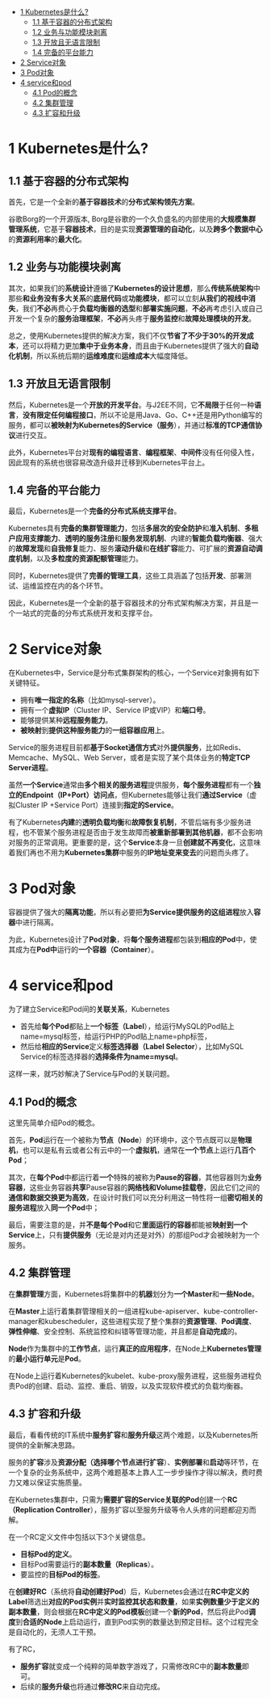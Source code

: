 
<!-- @import "[TOC]" {cmd="toc" depthFrom=1 depthTo=6 orderedList=false} -->

<!-- code_chunk_output -->

- [1 Kubernetes是什么?](#1-kubernetes是什么)
  - [1.1 基于容器的分布式架构](#11-基于容器的分布式架构)
  - [1.2 业务与功能模块剥离](#12-业务与功能模块剥离)
  - [1.3 开放且无语言限制](#13-开放且无语言限制)
  - [1.4 完备的平台能力](#14-完备的平台能力)
- [2 Service对象](#2-service对象)
- [3 Pod对象](#3-pod对象)
- [4 service和pod](#4-service和pod)
  - [4.1 Pod的概念](#41-pod的概念)
  - [4.2 集群管理](#42-集群管理)
  - [4.3 扩容和升级](#43-扩容和升级)

<!-- /code_chunk_output -->

# 1 Kubernetes是什么?

## 1.1 基于容器的分布式架构

首先，它是一个全新的**基于容器技术**的**分布式架构领先方案**。

谷歌Borg的一个开源版本, Borg是谷歌的一个久负盛名的内部使用的**大规模集群管理系统**，它基于**容器技术**，目的是实现**资源管理的自动化**，以及**跨多个数据中心**的**资源利用率**的**最大化**。

## 1.2 业务与功能模块剥离

其次，如果我们的**系统设计**遵循了**Kubernetes的设计思想**，那么**传统系统架构**中那些**和业务没有多大关系**的**底层代码**或**功能模块**，都可以立刻**从我们的视线中消失**，我们**不必**再费心于**负载均衡器的选型**和**部署实施问题**，**不必**再考虑引入或自己开发一个复杂的**服务治理框架**，**不必**再头疼于**服务监控**和**故障处理模块的开发**。

总之，使用Kubernetes提供的解决方案，我们不仅**节省了不少于30%的开发成本**，还可以将精力更加**集中于业务本身**，而且由于Kubernetes提供了强大的**自动化机制**，所以系统后期的**运维难度**和**运维成本**大幅度降低。

## 1.3 开放且无语言限制

然后，Kubernetes是一个**开放的开发平台**。与J2EE不同，它**不局限**于任何一种**语言**，**没有限定任何编程接口**，所以不论是用Java、Go、C++还是用Python编写的服务，都可以**被映射为Kubernetes的Service（服务**），并通过**标准的TCP通信协议**进行交互。

此外，Kubernetes平台对**现有的编程语言**、**编程框架**、**中间件**没有任何侵入性，因此现有的系统也很容易改造升级并迁移到Kubernetes平台上。

## 1.4 完备的平台能力

最后，Kubernetes是一个**完备的分布式系统支撑平台**。

Kubernetes具有**完备的集群管理能力**，包括**多层次的安全防护**和**准入机制**、**多租户应用支撑能力**、**透明的服务注册**和**服务发现机制**、内建的**智能负载均衡器**、强大的**故障发现**和**自我修复**能力、服务**滚动升级**和**在线扩容**能力、可扩展的**资源自动调度机制**，以及**多粒度的资源配额管理**能力。

同时，Kubernetes提供了**完善的管理工具**，这些工具涵盖了包括**开发**、部署测试、运维监控在内的各个环节。

因此，Kubernetes是一个全新的基于容器技术的分布式架构解决方案，并且是一个一站式的完备的分布式系统开发和支撑平台。

# 2 Service对象

在Kubernetes中，Service是分布式集群架构的核心，一个Service对象拥有如下关键特征。

- 拥有**唯一指定的名称**（比如mysql\-server）。
- 拥有一个**虚拟IP**（Cluster IP、Service IP或VIP）和**端口号**。
- 能够提供某种**远程服务能力**。
- **被映射**到**提供这种服务能力**的**一组容器应用**上。

Service的服务进程目前都**基于Socket通信方式**对外**提供服务**，比如Redis、Memcache、MySQL、Web Server，或者是实现了某个具体业务的**特定TCP Server进程**。

虽然**一个Service**通常由**多个相关的服务进程**提供服务，**每个服务进程**都有一个**独立的Endpoint（IP\+Port）访问点**，但Kubernetes能够让我们**通过Service**（虚拟Cluster IP \+Service Port）连接到**指定的Service**。

有了Kubernetes**内建**的**透明负载均衡**和**故障恢复机制**，不管后端有多少服务进程，也不管某个服务进程是否由于发生故障而**被重新部署到其他机器**，都不会影响对服务的正常调用。更重要的是，这个**Service**本身一旦**创建就不再变化**，这意味着我们再也不用为**Kubernetes集群**中服务的**IP地址变来变去**的问题而头疼了。

# 3 Pod对象

容器提供了强大的**隔离功能**，所以有必要把**为Service提供服务的这组进程**放入**容器**中进行隔离。

为此，Kubernetes设计了**Pod对象**，将**每个服务进程**都包装到**相应的Pod**中，使其成为在**Pod中**运行的**一个容器（Container**）。

# 4 service和pod

为了建立Service和Pod间的**关联关系**，Kubernetes

- 首先给**每个Pod**都贴上**一个标签（Label**），给运行MySQL的Pod贴上name=mysql标签，给运行PHP的Pod贴上name=php标签，
- 然后给**相应的Service**定义**标签选择器（Label Selector**），比如MySQL Service的标签选择器的**选择条件为name=mysql**。

这样一来，就巧妙解决了Service与Pod的关联问题。

## 4.1 Pod的概念

这里先简单介绍Pod的概念。

首先，**Pod**运行在一个被称为**节点（Node**）的环境中，这个节点既可以是**物理机**，也可以是私有云或者公有云中的一个**虚拟机**，通常在**一个节点**上运行**几百个Pod**；

其次，在**每个Pod**中都运行着**一个**特殊的被称为**Pause的容器**，其他容器则为**业务容器**，这些业务容器**共享**Pause容器的**网络栈和Volume挂载卷**，因此它们之间的**通信和数据交换更为高效**，在设计时我们可以充分利用这一特性将一组**密切相关的服务进程**放入**同一个Pod**中；

最后，需要注意的是，并**不是每个Pod**和它**里面运行的容器**都能被**映射到一个Service**上，只有**提供服务**（无论是对内还是对外）的那组Pod才会被映射为一个服务。

## 4.2 集群管理

在**集群管理**方面，Kubernetes将集群中的**机器**划分为**一个Master**和**一些Node**。

在**Master**上运行着集群管理相关的一组进程kube\-apiserver、kube\-controller\-manager和kubescheduler，这些进程实现了整个集群的**资源管理**、**Pod调度**、**弹性伸缩**、安全控制、系统监控和纠错等管理功能，并且都是**自动完成**的。

**Node**作为集群中的**工作节点**，运行**真正的应用程序**，在Node上**Kubernetes管理**的**最小运行单元**是**Pod**。

在Node上运行着Kubernetes的kubelet、kube\-proxy服务进程，这些服务进程负责Pod的创建、启动、监控、重启、销毁，以及实现软件模式的负载均衡器。

## 4.3 扩容和升级

最后，看看传统的IT系统中**服务扩容**和**服务升级**这两个难题，以及Kubernetes所提供的全新解决思路。

服务的**扩容**涉及**资源分配（选择哪个节点进行扩容**）、**实例部署**和**启动**等环节，在一个复杂的业务系统中，这两个难题基本上靠人工一步步操作才得以解决，费时费力又难以保证实施质量。

在Kubernetes集群中，只需为**需要扩容的Service关联的Pod**创建一个**RC（Replication Controller**），服务扩容以至服务升级等令人头疼的问题都迎刃而解。

在一个RC定义文件中包括以下3个关键信息。

- **目标Pod的定义**。
- 目标Pod需要运行的**副本数量（Replicas**）。
- 要监控的**目标Pod的标签**。

在**创建好RC**（系统将**自动创建好Pod**）后，Kubernetes会通过在**RC中定义的Label**筛选出**对应的Pod实例**并**实时监控其状态和数量**，如果**实例数量少于定义的副本数量**，则会根据在**RC中定义的Pod模板**创建一个**新的Pod**，然后将此Pod**调度**到**合适的Node**上启动运行，直到Pod实例的数量达到预定目标。这个过程完全是自动化的，无须人工干预。


有了RC，

- **服务扩容**就变成一个纯粹的简单数字游戏了，只需修改RC中的**副本数量**即可。
- 后续的**服务升级**也将通过**修改RC**来自动完成。

